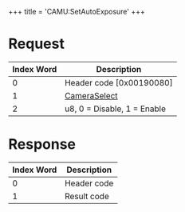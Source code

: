 +++
title = 'CAMU:SetAutoExposure'
+++

# Request

| Index Word | Description                                             |
|------------|---------------------------------------------------------|
| 0          | Header code \[0x00190080\]                              |
| 1          | [CameraSelect](Camera_Services#cameraselect "wikilink") |
| 2          | u8, 0 = Disable, 1 = Enable                             |

# Response

| Index Word | Description |
|------------|-------------|
| 0          | Header code |
| 1          | Result code |
